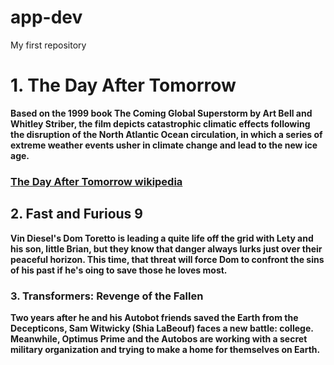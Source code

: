 # app-dev
My first repository

# 1. The Day After Tomorrow
**Based on the 1999 book The Coming Global Superstorm by Art Bell and Whitley Striber, the film depicts catastrophic climatic effects following the disruption of the North Atlantic Ocean circulation, in which a series of extreme weather events usher in climate change and lead to the new ice age.** 
### [The Day After Tomorrow wikipedia](https://en.wikipedia.org/wiki/The_Day_After_Tomorrow#:~:text=Based%20on%20the%201999%20book,to%20a%20new%20ice%20age.)

## 2. Fast and Furious 9
**Vin Diesel's Dom Toretto is leading a quite life off the grid with Lety and his son, little Brian, but they know that danger always lurks just over their peaceful horizon. This time, that threat will force Dom to confront the sins of his past if he's oing to save those he loves most.**

### 3. Transformers: Revenge of the Fallen
**Two years after he and his Autobot friends saved the Earth from the Decepticons, Sam Witwicky (Shia LaBeouf) faces a new battle: college. Meanwhile, Optimus Prime and the Autobos are working with a secret military organization and trying to make a home for themselves on Earth.**


